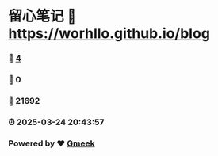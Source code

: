 # 留心笔记 :link: https://worhllo.github.io/blog 
### :page_facing_up: [4](https://worhllo.github.io/blog/tag.html) 
### :speech_balloon: 0 
### :hibiscus: 21692 
### :alarm_clock: 2025-03-24 20:43:57 
### Powered by :heart: [Gmeek](https://github.com/Meekdai/Gmeek)
